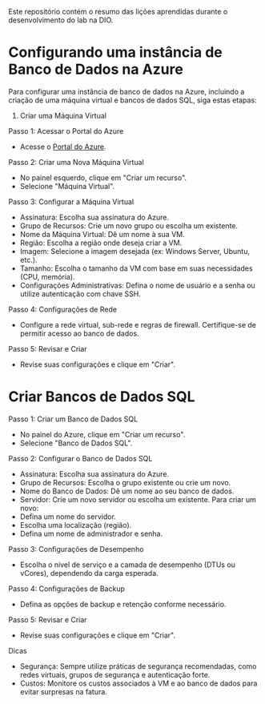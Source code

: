 
Este repositório contém o resumo das lições aprendidas durante o desenvolvimento do lab na DIO.

<h1>Configurando uma instância de Banco de Dados na Azure</h1>

Para configurar uma instância de banco de dados na Azure, incluindo a criação de uma máquina virtual e bancos de dados SQL, siga estas etapas:

1. Criar uma Máquina Virtual

Passo 1: Acessar o Portal do Azure
- Acesse o [Portal do Azure](https://portal.azure.com/).

Passo 2: Criar uma Nova Máquina Virtual
- No painel esquerdo, clique em "Criar um recurso".
- Selecione "Máquina Virtual".

Passo 3: Configurar a Máquina Virtual
- Assinatura: Escolha sua assinatura do Azure.
- Grupo de Recursos: Crie um novo grupo ou escolha um existente.
- Nome da Máquina Virtual: Dê um nome à sua VM.
- Região: Escolha a região onde deseja criar a VM.
- Imagem: Selecione a imagem desejada (ex: Windows Server, Ubuntu, etc.).
- Tamanho: Escolha o tamanho da VM com base em suas necessidades (CPU, memória).
- Configurações Administrativas: Defina o nome de usuário e a senha ou utilize autenticação com chave SSH.

Passo 4: Configurações de Rede
- Configure a rede virtual, sub-rede e regras de firewall. Certifique-se de permitir acesso ao banco de dados.

Passo 5: Revisar e Criar
- Revise suas configurações e clique em "Criar".

<h1>Criar Bancos de Dados SQL</h1>

Passo 1: Criar um Banco de Dados SQL
- No painel do Azure, clique em "Criar um recurso".
- Selecione "Banco de Dados SQL".

Passo 2: Configurar o Banco de Dados SQL
- Assinatura: Escolha sua assinatura do Azure.
- Grupo de Recursos: Escolha o grupo existente ou crie um novo.
- Nome do Banco de Dados: Dê um nome ao seu banco de dados.
- Servidor: Crie um novo servidor ou escolha um existente. Para criar um novo:
- Defina um nome do servidor.
- Escolha uma localização (região).
- Defina um nome de administrador e senha.

Passo 3: Configurações de Desempenho
- Escolha o nível de serviço e a camada de desempenho (DTUs ou vCores), dependendo da carga esperada.

Passo 4: Configurações de Backup
- Defina as opções de backup e retenção conforme necessário.

Passo 5: Revisar e Criar
- Revise suas configurações e clique em "Criar".


Dicas
- Segurança: Sempre utilize práticas de segurança recomendadas, como redes virtuais, grupos de segurança e autenticação forte.
- Custos: Monitore os custos associados à VM e ao banco de dados para evitar surpresas na fatura.

